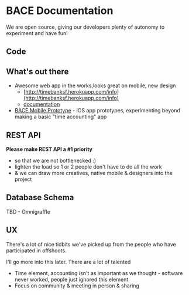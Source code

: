 # BACE Documentation

We are open source, giving our developers plenty of autonomy to experiment and have fun!

## Code

## What's out there 

* Awesome web app in the works,looks great on mobile, new design
	* [http://timebanksf.herokuapp.com/info](http://timebanksf.herokuapp.com/info)
	* [documentation](https://github.com/apptivism/timebanksf/blob/master/README.md)
* [BACE Mobile Prototype](BACE-Mobile-Prototypes/) - iOS app prototypes, experimenting beyond making a basic "time accounting" app


## REST API

__Please make REST API a #1 priority__ 

* so that we are not bottlenecked :) 
* lighten the load so 1 or 2 people don't have to do all the work
* & we can draw more creatives, native mobile & designers into the project


## Database Schema

TBD - Omnigraffle

## UX

There's a lot of nice tidbits we've picked up from the people who have participated in offshoots.

I'll go more into this later. There are a lot of talented 

* Time element, accounting isn't as important as we thought - software never worked, people just ignored this element
* Focus on community & meeting in person & sharing





